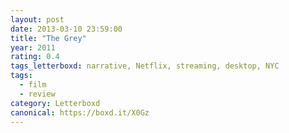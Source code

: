 ```yaml
---
layout: post 
date: 2013-03-10 23:59:00
title: "The Grey"
year: 2011
rating: 0.4
tags_letterboxd: narrative, Netflix, streaming, desktop, NYC
tags:
  - film
  - review
category: Letterboxd
canonical: https://boxd.it/X0Gz
---
```

